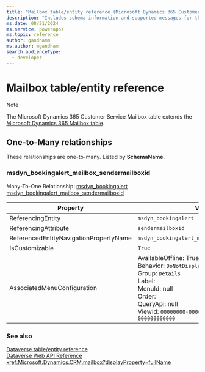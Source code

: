 ```yaml
---
title: "Mailbox table/entity reference (Microsoft Dynamics 365 Customer Service)"
description: "Includes schema information and supported messages for the Mailbox table/entity with Microsoft Dynamics 365 Customer Service."
ms.date: 08/21/2024
ms.service: powerapps
ms.topic: reference
author: gandhamm
ms.author: mgandham
search.audienceType: 
  - developer
---
```


# Mailbox table/entity reference



> [!NOTE]
> The Microsoft Dynamics 365 Customer Service Mailbox table extends the [Microsoft Dynamics 365 Mailbox table](/dynamics365/developer/entities/mailbox).




## One-to-Many relationships

These relationships are one-to-many. Listed by **SchemaName**.

### <a name="BKMK_msdyn_bookingalert_mailbox_sendermailboxid"></a> msdyn_bookingalert_mailbox_sendermailboxid

Many-To-One Relationship: [msdyn_bookingalert msdyn_bookingalert_mailbox_sendermailboxid](msdyn_bookingalert.md#BKMK_msdyn_bookingalert_mailbox_sendermailboxid)

|Property|Value|
|---|---|
|ReferencingEntity|`msdyn_bookingalert`|
|ReferencingAttribute|`sendermailboxid`|
|ReferencedEntityNavigationPropertyName|`msdyn_bookingalert_mailbox_sendermailboxid`|
|IsCustomizable|`True`|
|AssociatedMenuConfiguration|AvailableOffline: True<br />Behavior: `DoNotDisplay`<br />Group: `Details`<br />Label: <br />MenuId: null<br />Order: <br />QueryApi: null<br />ViewId: `00000000-0000-0000-0000-000000000000`|



### See also

[Dataverse table/entity reference](../about-entity-reference.md)  
[Dataverse Web API Reference](/power-apps/developer/data-platform/webapi/reference/about)   
<xref:Microsoft.Dynamics.CRM.mailbox?displayProperty=fullName>
